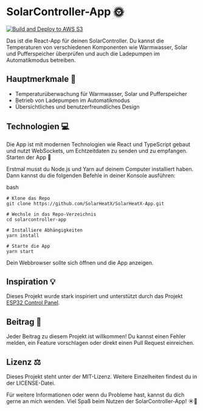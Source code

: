 # SolarController-App 🌞

[![Build and Deploy to AWS S3](https://github.com/SolarHeatX/SolarHeatX-App/actions/workflows/workflow.yml/badge.svg)](https://github.com/SolarHeatX/SolarHeatX-App/actions/workflows/workflow.yml)

Das ist die React-App für deinen SolarController. Du kannst die Temperaturen von verschiedenen Komponenten wie Warmwasser, Solar und Pufferspeicher überprüfen und auch die Ladepumpen im Automatikmodus betreiben.

## Hauptmerkmale 🌟

- Temperaturüberwachung für Warmwasser, Solar und Pufferspeicher
- Betrieb von Ladepumpen im Automatikmodus
- Übersichtliches und benutzerfreundliches Design

## Technologien 💻

Die App ist mit modernen Technologien wie React und TypeScript gebaut und nutzt WebSockets, um Echtzeitdaten zu senden und zu empfangen.
Starten der App 🚀

Erstmal musst du Node.js und Yarn auf deinem Computer installiert haben. Dann kannst du die folgenden Befehle in deiner Konsole ausführen:

bash

```
# Klone das Repo
git clone https://github.com/SolarHeatX/SolarHeatX-App.git

# Wechsle in das Repo-Verzeichnis
cd solarcontroller-app

# Installiere Abhängigkeiten
yarn install

# Starte die App
yarn start
```

Dein Webbrowser sollte sich öffnen und die App anzeigen.

## Inspiration 💡

Dieses Projekt wurde stark inspiriert und unterstützt durch das Projekt [ESP32 Control Panel](https://github.com/ttarnowski/esp32-control-panel).

## Beitrag 🤝

Jeder Beitrag zu diesem Projekt ist willkommen! Du kannst einen Fehler melden, ein Feature vorschlagen oder direkt einen Pull Request einreichen.

## Lizenz ⚖️

Dieses Projekt steht unter der MIT-Lizenz. Weitere Einzelheiten findest du in der LICENSE-Datei.

Für weitere Informationen oder wenn du Probleme hast, kannst du dich gerne an mich wenden. Viel Spaß beim Nutzen der SolarController-App! ☀️🎉

